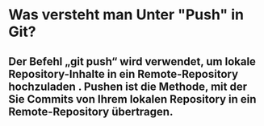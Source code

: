 # Was versteht man Unter "Push" in Git?

## Der Befehl „git push“ wird verwendet, um lokale Repository-Inhalte in ein Remote-Repository hochzuladen . Pushen ist die Methode, mit der Sie Commits von Ihrem lokalen Repository in ein Remote-Repository übertragen.